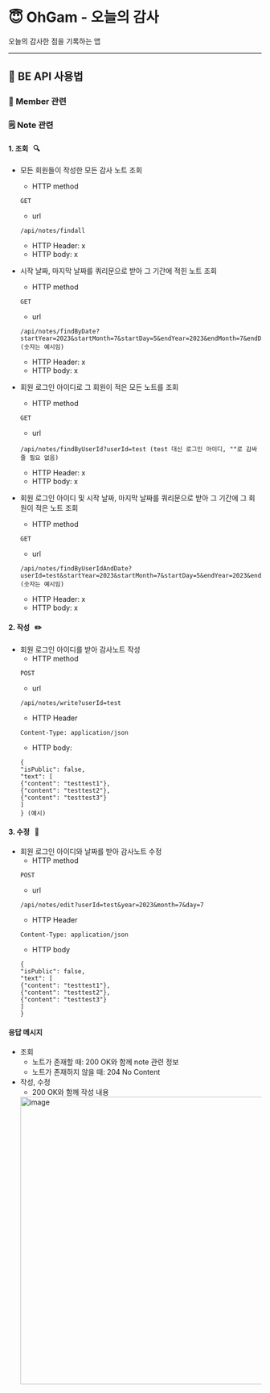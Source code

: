 # 😇 OhGam - 오늘의 감사

오늘의 감사한 점을 기록하는 앱  

--- 

## 📕 BE API 사용법

### 🙍‍ Member 관련

### 🗒️ Note 관련

#### 1. 조회 &nbsp; 🔍

- 모든 회원들이 작성한 모든 감사 노트 조회
  - HTTP method
  ```
  GET
  ```
  - url 
  ```
  /api/notes/findall
  ```
  - HTTP Header: x
  - HTTP body: x


- 시작 날짜, 마지막 날짜를 쿼리문으로 받아 그 기간에 적힌 노트 조회
  - HTTP method
  ```
  GET
  ```
  - url
  ```
  /api/notes/findByDate?startYear=2023&startMonth=7&startDay=5&endYear=2023&endMonth=7&endDay=7 (숫자는 예시임)
  ```
  - HTTP Header: x
  - HTTP body: x
  

- 회원 로그인 아이디로 그 회원이 적은 모든 노트를 조회
  - HTTP method
  ```
  GET
  ```
  - url
  ```
  /api/notes/findByUserId?userId=test (test 대신 로그인 아이디, ""로 감싸줄 필요 없음)
  ```
  - HTTP Header: x
  - HTTP body: x


- 회원 로그인 아이디 및 시작 날짜, 마지막 날짜를 쿼리문으로 받아 그 기간에 그 회원이 적은 노트 조회
  - HTTP method
  ```
  GET
  ```
  - url
  ```
  /api/notes/findByUserIdAndDate?userId=test&startYear=2023&startMonth=7&startDay=5&endYear=2023&endMonth=7&endDay=7 (숫자는 예시임)
  ```
  - HTTP Header: x
  - HTTP body: x

#### 2. 작성 &nbsp; ✏️

- 회원 로그인 아이디를 받아 감사노트 작성
  - HTTP method
  ```
  POST
  ```
  - url
  ```
  /api/notes/write?userId=test
  ```
  - HTTP Header
  ```
  Content-Type: application/json
  ```
  - HTTP body:
  ```
  {  
  "isPublic": false,  
  "text": [  
  {"content": "testtest1"},  
  {"content": "testtest2"},  
  {"content": "testtest3"}  
  ]  
  } (예시)
  ```


#### 3. 수정 &nbsp; 🔨

- 회원 로그인 아이디와 날짜를 받아 감사노트 수정
  - HTTP method
  ```
  POST
  ```
  - url
  ```
  /api/notes/edit?userId=test&year=2023&month=7&day=7
  ```
  - HTTP Header
  ```
  Content-Type: application/json
  ```
  - HTTP body
  ```
  {  
  "isPublic": false,  
  "text": [  
  {"content": "testtest1"},  
  {"content": "testtest2"},  
  {"content": "testtest3"}  
  ]  
  }
  ```


#### 응답 메시지

- 조회
  - 노트가 존재할 때: 200 OK와 함께 note 관련 정보
  - 노트가 존재하지 않을 때: 204 No Content
- 작성, 수정
  - 200 OK와 함께 작성 내용
  <img width="571" alt="image" src="https://github.com/OhGam/BE-OhGam/assets/101378867/cad5bbbf-7c7a-495a-bbb9-71a9cac44b85">

